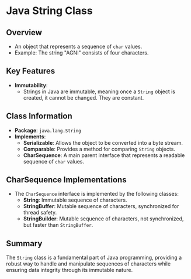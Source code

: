 # Java String Class

## Overview
- An object that represents a sequence of `char` values.
- Example: The string "AGNI" consists of four characters.

## Key Features
- **Immutability**: 
  - Strings in Java are immutable, meaning once a `String` object is created, it cannot be changed. They are constant.

## Class Information
- **Package**: `java.lang.String`
- **Implements**:
  - **Serializable**: Allows the object to be converted into a byte stream.
  - **Comparable**: Provides a method for comparing `String` objects.
  - **CharSequence**: A main parent interface that represents a readable sequence of `char` values.

## CharSequence Implementations
- The `CharSequence` interface is implemented by the following classes:
  - **String**: Immutable sequence of characters.
  - **StringBuffer**: Mutable sequence of characters, synchronized for thread safety.
  - **StringBuilder**: Mutable sequence of characters, not synchronized, but faster than `StringBuffer`.

## Summary
The `String` class is a fundamental part of Java programming, providing a robust way to handle and manipulate sequences of characters while ensuring data integrity through its immutable nature.
